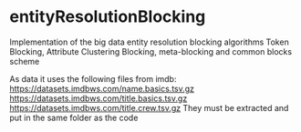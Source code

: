 # entityResolutionBlocking
Implementation of the big data entity resolution blocking algorithms Token Blocking, Attribute Clustering Blocking, meta-blocking and common blocks scheme

As data it uses the following files from imdb:
https://datasets.imdbws.com/name.basics.tsv.gz
https://datasets.imdbws.com/title.basics.tsv.gz
https://datasets.imdbws.com/title.crew.tsv.gz
They must be extracted and put in the same folder as the code

